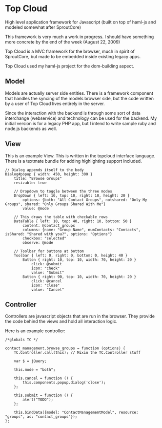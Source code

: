 # Top Cloud

High level application framework for Javascript (built on top of haml-js and modeled somewhat after SproutCore)

This framework is very much a work in progress.  I should have something more concrete by the end of the week (August 22, 2009)

Top Cloud is a MVC framework for the browser, much in spirit of SproutCore, but made to be embedded inside existing legacy apps.

Top Cloud used my haml-js project for the dom-building aspect.

## Model

Models are actually server side entities.  There is a framework component that handles the syncing of the models browser side, but the code written by a user of Top Cloud lives entirely in the server.

Since the interaction with the backend is through some sort of data interchange (webservice) and technology can be used for the backend.  My initial version is for a legacy PHP app, but I intend to write sample ruby and node.js backends as well.

## View

This is an example View.  This is written in the topcloud interface language.  There is a textmate bundle for adding highlighting support included.

    // Dialog appends itself to the body
    Dialog#popup { width: 450, height: 300 }
    	title: "Browse Groups"
    	resizable: true
	
    	// Dropdown to toggle between the three modes
    	DropDown { left: 10, top: 10, right: 10, height: 20 }
    		options: {both: "All Contact Groups", notshared: "Only My Groups", shared: "Only Groups Shared With Me"}
    		value: @mode
	
    	// This draws the table with checkable rows
    	DataTable { left: 10, top: 40, right: 10, bottom: 50 }
    		content: @contact_groups
    		columns: {name: "Group Name", numContacts: "Contacts", isShared: "Shared with you?", options: "Options"}
    		checkbox: "selected"
    		observe: @mode
	
    	// Toolbar for buttons at bottom
    	Toolbar { left: 0, right: 0, bottom: 0, height: 40 }
    		Button { right: 10, top: 10, width: 70, height: 20 }
    			click: @submit
    			icon: "check"
    			value: "Submit"
    		Button { right: 90, top: 10, width: 70, height: 20 }
    			click: @cancel
    			icon: "close"
    			value: "Cancel"


## Controller

Controllers are javascript objects that are run in the browser.  They provide the code behind the views and hold all interaction logic.

Here is an example controller:

    /*globals TC */

    contact_management.browse_groups = function (options) {
    	TC.Controller.call(this); // Mixin the TC.Controller stuff
	
    	var $ = jQuery;
	
    	this.mode = "both";
	
    	this.cancel = function () {
    		this.components.popup.dialog('close');
    	};
	
    	this.submit = function () {
    		alert("TODO");
    	};

    	this.bindData({model: "ContactManagementModel", resource: "groups", as: "contact_groups"});
    };
